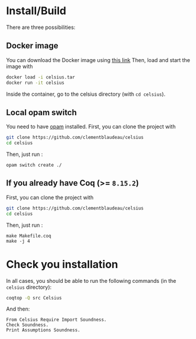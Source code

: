 # Install/Build

There are three possibilities:

## Docker image
You can download the Docker image using [this link](https://drive.google.com/file/d/1WnEN0qw8EBUO_nfYzqK3aXonkWAzm_Fs/view?usp=sharing)
Then, load and start the image with
```sh
docker load -i celsius.tar
docker run -it celsius
```
Inside the container, go to the celsius directory (with `cd celsius`).

## Local opam switch
You need to have [opam](https://opam.ocaml.org/doc/Install.html) installed.
First, you can clone the project with
```sh
git clone https://github.com/clementblaudeau/celsius
cd celsius
```
Then, just run :
```
opam switch create ./
```

## If you already have Coq (>= `8.15.2`)
First, you can clone the project with
```sh
git clone https://github.com/clementblaudeau/celsius
cd celsius
```
Then, just run :
```
make Makefile.coq
make -j 4
```

# Check you installation
In all cases, you should be able to run the following commands (in the `celsius` directory):
```sh
coqtop -Q src Celsius
```
And then:
```coq
From Celsius Require Import Soundness.
Check Soundness.
Print Assumptions Soundness.
```
